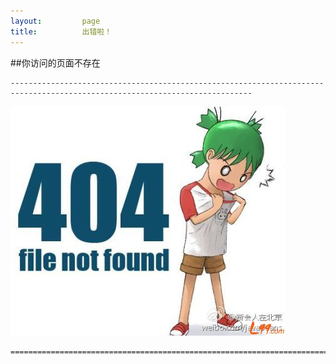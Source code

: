 ```yaml
---
layout:         page
title:          出错啦！
---
```



##你访问的页面不存在  


    ---------------------------------------------------------------------------------------------------------------------------- 
    
<img src="/images/4041.jpg">

    ============================================================================================================================


